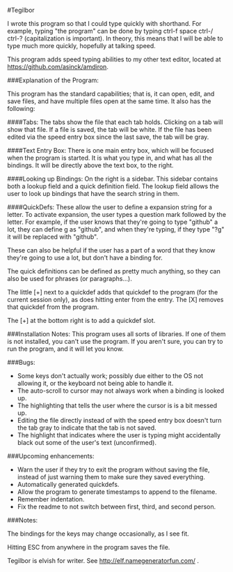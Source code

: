 #Tegilbor

I wrote this program so that I could type quickly with shorthand. For example, typing "the program" can be done by typing ctrl-f space ctrl-/ ctrl-? (capitalization is important). In theory, this means that I will be able to type much more quickly, hopefully at talking speed. 

This program adds speed typing abilities to my other text editor, located at https://github.com/asinck/amdiron. 

###Explanation of the Program:

This program has the standard capabilities; that is, it can open, edit, and save files, and have multiple files open at the same time. It also has the following:

####Tabs:
The tabs show the file that each tab holds. Clicking on a tab will show that file. If a file is saved, the tab will be white. If the file has been edited via the speed entry box since the last save, the tab will be gray.

####Text Entry Box:
There is one main entry box, which will be focused when the program is started. It is what you type in, and what has all the bindings. It will be directly above the text box, to the right.

####Looking up Bindings:
On the right is a sidebar. This sidebar contains both a lookup field and a quick definition field. The lookup field allows the user to look up bindings that have the search string in them. 

####QuickDefs:
These allow the user to define a expansion string for a letter. To activate expansion, the user types a question mark followed by the letter. For example, if the user knows that they're going to type "github" a lot, they can define g as "github", and when they're typing, if they type "?g" it will be replaced with "github".

These can also be helpful if the user has a part of a word that they know they're going to use a lot, but don't have a binding for.

The quick definitions can be defined as pretty much anything, so they can also be used for phrases (or paragraphs...). 

The little [+] next to a quickdef adds that quickdef to the program (for the current session only), as does hitting enter from the entry. The [X] removes that quickdef from the program. 

The [+] at the bottom right is to add a quickdef slot.

###Installation Notes:
This program uses all sorts of libraries. If one of them is not installed, you can't use the program. If you aren't sure, you can try to run the program, and it will let you know. 

###Bugs:
* Some keys don't actually work; possibly due either to the OS not allowing it, or the keyboard not being able to handle it.
* The auto-scroll to cursor may not always work when a binding is looked up.
* The highlighting that tells the user where the cursor is is a bit messed up.
* Editing the file directly instead of with the speed entry box doesn't turn the tab gray to indicate that the tab is not saved.
* The highlight that indicates where the user is typing might accidentally black out some of the user's text (unconfirmed).

###Upcoming enhancements:
* Warn the user if they try to exit the program without saving the file, instead of just warning them to make sure they saved everything.
* Automatically generated quickdefs.
* Allow the program to generate timestamps to append to the filename.
* Remember indentation.
* Fix the readme to not switch between first, third, and second person.

###Notes:

The bindings for the keys may change occasionally, as I see fit. 

Hitting ESC from anywhere in the program saves the file.

Tegilbor is elvish for writer. See http://elf.namegeneratorfun.com/ .



